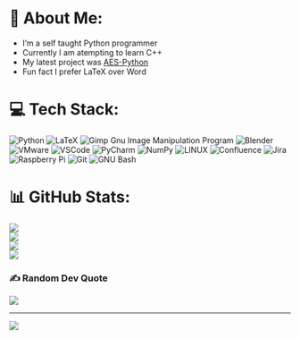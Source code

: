 # 💫 About Me:
* I’m a self taught Python programmer
* Currently I am atempting to learn C++
* My latest project was [AES-Python](https://github.com/glindeb/aes-python)
* Fun fact I prefer LaTeX over Word

# 💻 Tech Stack:
![Python](https://img.shields.io/badge/python-3670A0?style=for-the-badge&logo=python&logoColor=ffdd54) ![LaTeX](https://img.shields.io/badge/LaTeX-47A141?style=for-the-badge&logo=LaTeX&logoColor=white) ![Gimp Gnu Image Manipulation Program](https://img.shields.io/badge/Gimp-657D8B?style=for-the-badge&logo=gimp&logoColor=FFFFFF) ![Blender](https://img.shields.io/badge/blender-%23F5792A.svg?style=for-the-badge&logo=blender&logoColor=white) ![VMware](https://img.shields.io/badge/VMware-231f20?style=for-the-badge&logo=VMware&logoColor=white) ![VSCode](https://img.shields.io/badge/VSCode-0078D4?style=for-the-badge&logo=visual%20studio%20code&logoColor=white) ![PyCharm](https://img.shields.io/badge/PyCharm-000000.svg?&style=for-the-badge&logo=PyCharm&logoColor=white) ![NumPy](https://img.shields.io/badge/numpy-%23013243.svg?style=for-the-badge&logo=numpy&logoColor=white) ![LINUX](https://img.shields.io/badge/Linux-FCC624?style=for-the-badge&logo=linux&logoColor=black) ![Confluence](https://img.shields.io/badge/confluence-%23172BF4.svg?style=for-the-badge&logo=confluence&logoColor=white) ![Jira](https://img.shields.io/badge/jira-%230A0FFF.svg?style=for-the-badge&logo=jira&logoColor=white) ![Raspberry Pi](https://img.shields.io/badge/-RaspberryPi-C51A4A?style=for-the-badge&logo=Raspberry-Pi) ![Git](https://img.shields.io/badge/GIT-E44C30?style=for-the-badge&logo=git&logoColor=white) ![GNU Bash](https://img.shields.io/badge/GNU%20Bash-4EAA25?style=for-the-badge&logo=GNU%20Bash&logoColor=white)

# 📊 GitHub Stats:
![](https://github-profile-summary-cards.vercel.app/api/cards/profile-details?username=Glindeb&theme=dark&include_all_commits=true&count_private=true)<br/>
![](https://github-readme-stats.vercel.app/api?username=Glindeb&theme=dark&include_all_commits=true&count_private=true)<br/>
![](https://github-readme-streak-stats.herokuapp.com/?user=Glindeb&theme=dark)<br/>
![](https://github-readme-stats.vercel.app/api/top-langs/?username=Glindeb&theme=dark&include_all_commits=true&count_private=true&layout=compact)

### ✍️ Random Dev Quote
![](https://quotes-github-readme.vercel.app/api?type=horizontal&theme=radical)

---
[![](https://visitcount.itsvg.in/api?id=Glindeb&icon=0&color=0)](https://visitcount.itsvg.in)

<!-- Proudly created with GPRM ( https://gprm.itsvg.in ) -->
